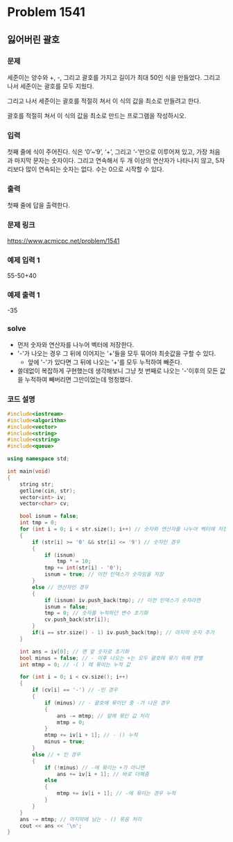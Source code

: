 # Problem 1541

## 잃어버린 괄호

### 문제
세준이는 양수와 +, -, 그리고 괄호를 가지고 길이가 최대 50인 식을 만들었다. 그리고 나서 세준이는 괄호를 모두 지웠다.

그리고 나서 세준이는 괄호를 적절히 쳐서 이 식의 값을 최소로 만들려고 한다.

괄호를 적절히 쳐서 이 식의 값을 최소로 만드는 프로그램을 작성하시오.

### 입력
첫째 줄에 식이 주어진다. 식은 ‘0’~‘9’, ‘+’, 그리고 ‘-’만으로 이루어져 있고, 가장 처음과 마지막 문자는 숫자이다. 그리고 연속해서 두 개 이상의 연산자가 나타나지 않고, 5자리보다 많이 연속되는 숫자는 없다. 수는 0으로 시작할 수 있다.

### 출력
첫째 줄에 답을 출력한다.

### 문제 링크
<https://www.acmicpc.net/problem/1541>

### 예제 입력 1
55-50+40

### 예제 출력 1
-35

### solve
- 먼저 숫자와 연산자를 나누어 벡터에 저장한다.
- '-'가 나오는 경우 그 뒤에 이어지는 '+'들을 모두 묶어야 최솟값을 구할 수 있다.
	- 앞에 '-'가 있다면 그 뒤에 나오는 '+'를 모두 누적하여 빼준다.
- 쓸데없이 복잡하게 구현했는데 생각해보니 그냥 첫 번째로 나오는 '-'이후의 모든 값을 누적하여 빼버리면 그만이었는데 멍청했다.


### 코드 설명
```C++
#include<iostream>
#include<algorithm>
#include<vector>
#include<string>
#include<cstring>
#include<queue>

using namespace std;

int main(void)
{
	string str;
	getline(cin, str);
	vector<int> iv;
	vector<char> cv;

	bool isnum = false;
	int tmp = 0;
	for (int i = 0; i < str.size(); i++) // 숫자와 연산자를 나누어 벡터에 저장
	{
		if (str[i] >= '0' && str[i] <= '9') // 숫자인 경우
		{
			if (isnum)
				tmp * = 10;
			tmp += int(str[i] - '0');
			isnum = true; // 이전 인덱스가 숫자임을 저장
		}
		else // 연산자인 경우
		{
			if (isnum) iv.push_back(tmp); // 이전 인덱스가 숫자라면
			isnum = false;
			tmp = 0; // 숫자를 누적하던 변수 초기화
			cv.push_back(str[i]);
		}
		if(i == str.size() - 1) iv.push_back(tmp); // 마지막 숫자 추가
	}

	int ans = iv[0]; // 맨 앞 숫자로 초기화
	bool minus = false; // - 이후 나오는 +는 모두 괄호에 묶기 위해 판별
	int mtmp = 0; // -( ) 에 묶이는 누적 값

	for (int i = 0; i < cv.size(); i++)
	{
		if (cv[i] == '-') // -인 경우
		{
			if (minus) // - 괄호에 묶이던 중 -가 나온 경우
			{
				ans -= mtmp; // 앞에 묶인 값 처리
				mtmp = 0;
			}
			mtmp += iv[i + 1]; // - () 누적
			minus = true;
		}
		else // + 인 경우
		{
			if (!minus) // -에 묶이는 +가 아니면
				ans += iv[i + 1]; // 바로 더해줌
			else
			{
				mtmp += iv[i + 1]; // -에 묶이는 경우 누적
			}
		}
	}
	ans -= mtmp; // 마지막에 남는 - () 묶음 처리
	cout << ans << '\n';
}

```
